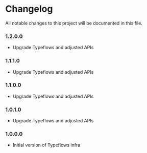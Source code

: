 # Changelog

All notable changes to this project will be documented in this file.

### 1.2.0.0
- Upgrade Typeflows and adjusted APIs

### 1.1.1.0
- Upgrade Typeflows and adjusted APIs

### 1.1.0.0
- Upgrade Typeflows and adjusted APIs

### 1.0.1.0
- Upgrade Typeflows and adjusted APIs

### 1.0.0.0
- Initial version of Typeflows infra
